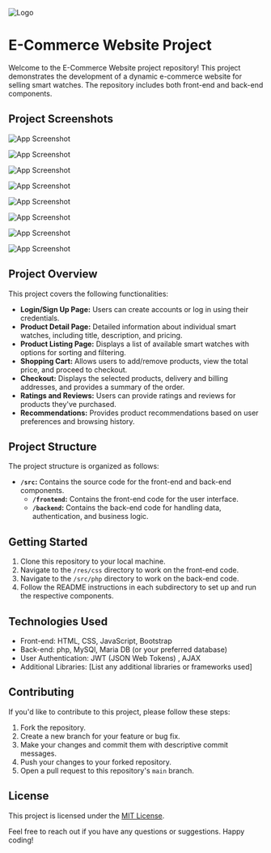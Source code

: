 ![Logo](https://i.ibb.co/DK4v5g8/logo.png)

# E-Commerce Website Project

Welcome to the E-Commerce Website project repository! This project demonstrates the development of a dynamic e-commerce website for selling smart watches. The repository includes both front-end and back-end components.

## Project Screenshots
![App Screenshot](https://i.ibb.co/WFbHddB/Screenshot-6.png)

![App Screenshot](https://i.ibb.co/Xyt3LnR/Screenshot-7.png)

![App Screenshot](https://i.ibb.co/PcVDPFk/Screenshot-1.png)

![App Screenshot](https://i.ibb.co/zx7Ww0d/Screenshot-4.png)

![App Screenshot](https://i.ibb.co/16BXVQm/Screenshot-9.png)

![App Screenshot](https://i.ibb.co/Bfb7ZT9/Screenshot-8.png)

![App Screenshot](https://i.ibb.co/fvNG7dL/Screenshot-5.png)

![App Screenshot](https://i.ibb.co/f2fP1mp/Screenshot-10.png)


## Project Overview

This project covers the following functionalities:

- **Login/Sign Up Page:** Users can create accounts or log in using their credentials.
- **Product Detail Page:** Detailed information about individual smart watches, including title, description, and pricing.
- **Product Listing Page:** Displays a list of available smart watches with options for sorting and filtering.
- **Shopping Cart:** Allows users to add/remove products, view the total price, and proceed to checkout.
- **Checkout:** Displays the selected products, delivery and billing addresses, and provides a summary of the order.
- **Ratings and Reviews:** Users can provide ratings and reviews for products they've purchased.
- **Recommendations:** Provides product recommendations based on user preferences and browsing history.

## Project Structure

The project structure is organized as follows:

- **`/src`:** Contains the source code for the front-end and back-end components.
  - **`/frontend`:** Contains the front-end code for the user interface.
  - **`/backend`:** Contains the back-end code for handling data, authentication, and business logic.

## Getting Started

1. Clone this repository to your local machine.
2. Navigate to the `/res/css` directory to work on the front-end code.
3. Navigate to the `/src/php` directory to work on the back-end code.
4. Follow the README instructions in each subdirectory to set up and run the respective components.

## Technologies Used

- Front-end: HTML, CSS, JavaScript, Bootstrap
- Back-end: php, MySQl, Maria DB (or your preferred database)
- User Authentication: JWT (JSON Web Tokens) , AJAX
- Additional Libraries: [List any additional libraries or frameworks used]

## Contributing

If you'd like to contribute to this project, please follow these steps:

1. Fork the repository.
2. Create a new branch for your feature or bug fix.
3. Make your changes and commit them with descriptive commit messages.
4. Push your changes to your forked repository.
5. Open a pull request to this repository's `main` branch.

## License

This project is licensed under the [MIT License](LICENSE).

Feel free to reach out if you have any questions or suggestions. Happy coding!
